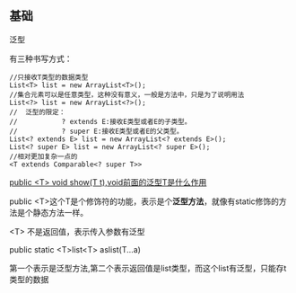 ## 基础

泛型

有三种书写方式：

```
//只接收T类型的数据类型
List<T> list = new ArrayList<T>();
//集合元素可以是任意类型，这种没有意义，一般是方法中，只是为了说明用法
List<?> list = new ArrayList<?>();
//  泛型的限定：
//           ? extends E:接收E类型或者E的子类型。
//           ? super E:接收E类型或者E的父类型。
List<? extends E> list = new ArrayList<? extends E>();
List<? super E> list = new ArrayList<? super E>();
//相对更加复杂一点的
<T extends Comparable<? super T>>
```

[public &lt;T&gt; void show\(T t\),void前面的泛型T是什么作用](https://www.cnblogs.com/hym-pcitc/p/6116489.html)

public &lt;T&gt;这个T是个修饰符的功能，表示是个**泛型方法**，就像有static修饰的方法是个静态方法一样。

&lt;T&gt; 不是返回值，表示传入参数有泛型

public static &lt;T&gt;list&lt;T&gt; aslist\(T...a\)  

第一个表示是泛型方法,第二个表示返回值是list类型，而这个list有泛型，只能存t类型的数据

